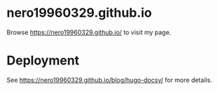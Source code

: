 # nero19960329.github.io

Browse https://nero19960329.github.io/ to visit my page.

# Deployment

See https://nero19960329.github.io/blog/hugo-docsy/ for more details.
